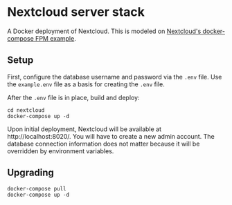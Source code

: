 # Nextcloud server stack

A Docker deployment of Nextcloud. This is modeled on [Nextcloud's docker-compose FPM example](https://github.com/nextcloud/docker#base-version---fpm).

## Setup

First, configure the database username and password via the `.env` file. Use the `example.env` file as a basis for creating the `.env` file.

After the `.env` file is in place, build and deploy:

```
cd nextcloud
docker-compose up -d
```

Upon initial deployment, Nextcloud will be available at http://localhost:8020/. You will have to create a new admin account. The database connection information does not matter because it will be overridden by environment variables.

## Upgrading

```
docker-compose pull
docker-compose up -d
```
